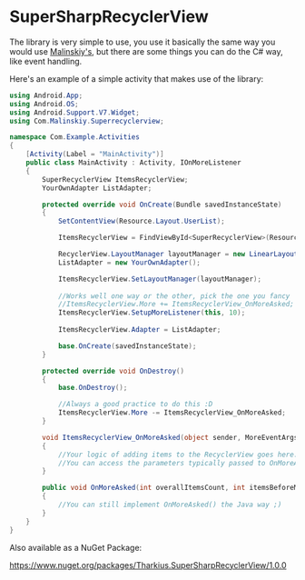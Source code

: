# SuperSharpRecyclerView


The library is very simple to use, you use it basically the same way you would use [Malinskiy's](https://github.com/Malinskiy/SuperRecyclerView), but there are some things you can do the C# way, like event handling.

Here's an example of a simple activity that makes use of the library:

```c#
using Android.App;
using Android.OS;
using Android.Support.V7.Widget;
using Com.Malinskiy.Superrecyclerview;

namespace Com.Example.Activities
{
    [Activity(Label = "MainActivity")]
    public class MainActivity : Activity, IOnMoreListener
    {
        SuperRecyclerView ItemsRecyclerView;
        YourOwnAdapter ListAdapter;

        protected override void OnCreate(Bundle savedInstanceState)
        {
            SetContentView(Resource.Layout.UserList);

            ItemsRecyclerView = FindViewById<SuperRecyclerView>(Resource.Id.itemsRecyclerView);

            RecyclerView.LayoutManager layoutManager = new LinearLayoutManager(this);
            ListAdapter = new YourOwnAdapter();

            ItemsRecyclerView.SetLayoutManager(layoutManager);
            
            //Works well one way or the other, pick the one you fancy
            //ItemsRecyclerView.More += ItemsRecyclerView_OnMoreAsked;
            ItemsRecyclerView.SetupMoreListener(this, 10);
            
            ItemsRecyclerView.Adapter = ListAdapter;

            base.OnCreate(savedInstanceState);
        }

        protected override void OnDestroy()
        {
            base.OnDestroy();

            //Always a good practice to do this :D
            ItemsRecyclerView.More -= ItemsRecyclerView_OnMoreAsked;
        }

        void ItemsRecyclerView_OnMoreAsked(object sender, MoreEventArgs args)
        {
            //Your logic of adding items to the RecyclerView goes here.
            //You can access the parameters typically passed to OnMoreAsked as properties of the "args" object. 
        }

        public void OnMoreAsked(int overallItemsCount, int itemsBeforeMore, int maxLastVisiblePosition)
        {
            //You can still implement OnMoreAsked() the Java way ;)
        }
    }
}
```


Also available as a NuGet Package:

https://www.nuget.org/packages/Tharkius.SuperSharpRecyclerView/1.0.0
